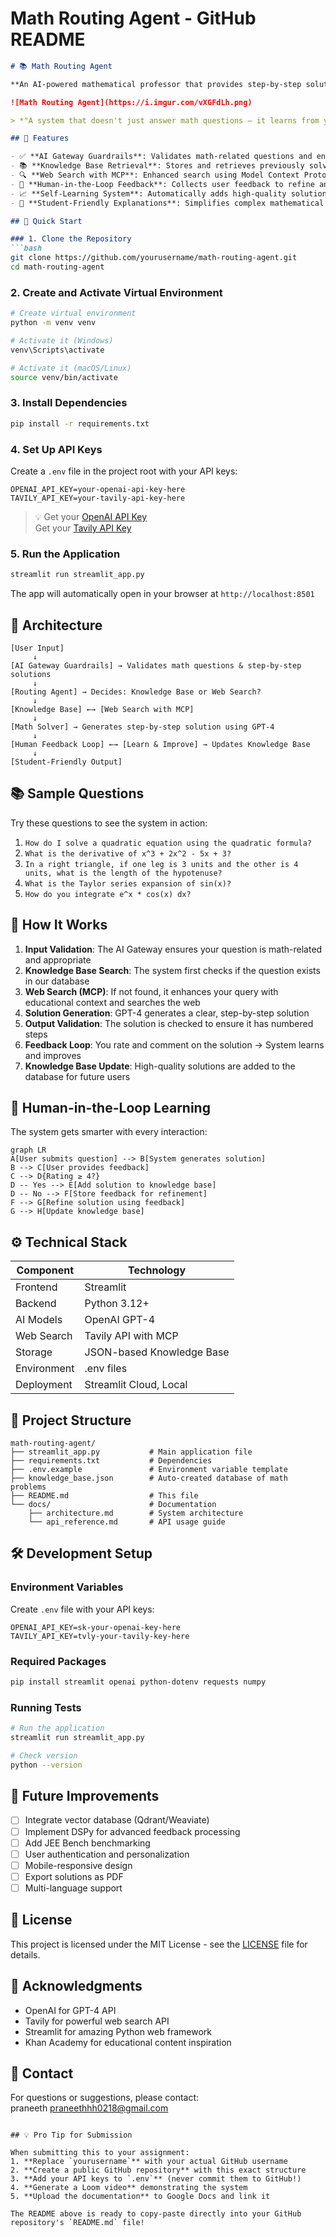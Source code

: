 # Math Routing Agent - GitHub README

```markdown
# 📚 Math Routing Agent

**An AI-powered mathematical professor that provides step-by-step solutions with human-in-the-loop feedback learning.**

![Math Routing Agent](https://i.imgur.com/vXGFdLh.png)

> *"A system that doesn't just answer math questions — it learns from you to become a better teacher."*

## 🌟 Features

- ✅ **AI Gateway Guardrails**: Validates math-related questions and ensures step-by-step solutions
- 📚 **Knowledge Base Retrieval**: Stores and retrieves previously solved math problems
- 🔍 **Web Search with MCP**: Enhanced search using Model Context Protocol for educational content
- 🧠 **Human-in-the-Loop Feedback**: Collects user feedback to refine and improve solutions
- 📈 **Self-Learning System**: Automatically adds high-quality solutions to the knowledge base
- 🎯 **Student-Friendly Explanations**: Simplifies complex mathematical concepts

## 🚀 Quick Start

### 1. Clone the Repository
```bash
git clone https://github.com/yourusername/math-routing-agent.git
cd math-routing-agent
```

### 2. Create and Activate Virtual Environment
```bash
# Create virtual environment
python -m venv venv

# Activate it (Windows)
venv\Scripts\activate

# Activate it (macOS/Linux)
source venv/bin/activate
```

### 3. Install Dependencies
```bash
pip install -r requirements.txt
```

### 4. Set Up API Keys
Create a `.env` file in the project root with your API keys:

```env
OPENAI_API_KEY=your-openai-api-key-here
TAVILY_API_KEY=your-tavily-api-key-here
```

> 💡 Get your [OpenAI API Key](https://platform.openai.com/api-keys)  
> Get your [Tavily API Key](https://app.tavily.com/)

### 5. Run the Application
```bash
streamlit run streamlit_app.py
```

The app will automatically open in your browser at `http://localhost:8501`

## 🧩 Architecture

```
[User Input] 
     ↓
[AI Gateway Guardrails] → Validates math questions & step-by-step solutions
     ↓
[Routing Agent] → Decides: Knowledge Base or Web Search?
     ↓
[Knowledge Base] ←→ [Web Search with MCP] 
     ↓
[Math Solver] → Generates step-by-step solution using GPT-4
     ↓
[Human Feedback Loop] ←→ [Learn & Improve] → Updates Knowledge Base
     ↓
[Student-Friendly Output]
```

## 📚 Sample Questions

Try these questions to see the system in action:
1. `How do I solve a quadratic equation using the quadratic formula?`
2. `What is the derivative of x^3 + 2x^2 - 5x + 3?`
3. `In a right triangle, if one leg is 3 units and the other is 4 units, what is the length of the hypotenuse?`
4. `What is the Taylor series expansion of sin(x)?`
5. `How do you integrate e^x * cos(x) dx?`

## 🔄 How It Works

1. **Input Validation**: The AI Gateway ensures your question is math-related and appropriate
2. **Knowledge Base Search**: The system first checks if the question exists in our database
3. **Web Search (MCP)**: If not found, it enhances your query with educational context and searches the web
4. **Solution Generation**: GPT-4 generates a clear, step-by-step solution
5. **Output Validation**: The solution is checked to ensure it has numbered steps
6. **Feedback Loop**: You rate and comment on the solution → System learns and improves
7. **Knowledge Base Update**: High-quality solutions are added to the database for future users

## 🤖 Human-in-the-Loop Learning

The system gets smarter with every interaction:

```mermaid
graph LR
A[User submits question] --> B[System generates solution]
B --> C[User provides feedback]
C --> D{Rating ≥ 4?}
D -- Yes --> E[Add solution to knowledge base]
D -- No --> F[Store feedback for refinement]
F --> G[Refine solution using feedback]
G --> H[Update knowledge base]
```

## ⚙️ Technical Stack

| Component | Technology |
|---------|------------|
| Frontend | Streamlit |
| Backend | Python 3.12+ |
| AI Models | OpenAI GPT-4 |
| Web Search | Tavily API with MCP |
| Storage | JSON-based Knowledge Base |
| Environment | .env files |
| Deployment | Streamlit Cloud, Local |

## 📁 Project Structure

```
math-routing-agent/
├── streamlit_app.py           # Main application file
├── requirements.txt           # Dependencies
├── .env.example               # Environment variable template
├── knowledge_base.json        # Auto-created database of math problems
├── README.md                  # This file
└── docs/                      # Documentation
    ├── architecture.md        # System architecture
    └── api_reference.md       # API usage guide
```

## 🛠️ Development Setup

### Environment Variables
Create `.env` file with your API keys:
```env
OPENAI_API_KEY=sk-your-openai-key-here
TAVILY_API_KEY=tvly-your-tavily-key-here
```

### Required Packages
```bash
pip install streamlit openai python-dotenv requests numpy
```

### Running Tests
```bash
# Run the application
streamlit run streamlit_app.py

# Check version
python --version
```

## 🎯 Future Improvements

- [ ] Integrate vector database (Qdrant/Weaviate)
- [ ] Implement DSPy for advanced feedback processing
- [ ] Add JEE Bench benchmarking
- [ ] User authentication and personalization
- [ ] Mobile-responsive design
- [ ] Export solutions as PDF
- [ ] Multi-language support

## 📜 License

This project is licensed under the MIT License - see the [LICENSE](LICENSE) file for details.

## 🙌 Acknowledgments

- OpenAI for GPT-4 API
- Tavily for powerful web search API
- Streamlit for amazing Python web framework
- Khan Academy for educational content inspiration

## 💬 Contact

For questions or suggestions, please contact:  
praneeth 
praneethhh0218@gmail.com
```

## 💡 Pro Tip for Submission

When submitting this to your assignment:
1. **Replace `yourusername`** with your actual GitHub username
2. **Create a public GitHub repository** with this exact structure
3. **Add your API keys to `.env`** (never commit them to GitHub!)
4. **Generate a Loom video** demonstrating the system
5. **Upload the documentation** to Google Docs and link it

The README above is ready to copy-paste directly into your GitHub repository's `README.md` file!

